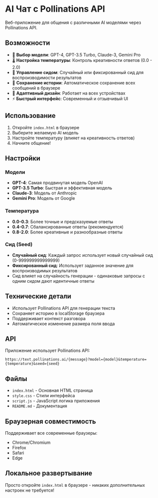 # AI Чат с Pollinations API

Веб-приложение для общения с различными AI моделями через Pollinations API.

## Возможности

- 🤖 **Выбор модели**: GPT-4, GPT-3.5 Turbo, Claude-3, Gemini Pro
- 🌡️ **Настройка температуры**: Контроль креативности ответов (0.0 - 2.0)
- 🎲 **Управление сидом**: Случайный или фиксированный сид для воспроизводимости результатов
- 💾 **Сохранение истории**: Автоматическое сохранение всех сообщений в браузере
- 📱 **Адаптивный дизайн**: Работает на всех устройствах
- ⚡ **Быстрый интерфейс**: Современный и отзывчивый UI

## Использование

1. Откройте `index.html` в браузере
2. Выберите желаемую AI модель
3. Настройте температуру (влияет на креативность ответов)
4. Начните общение!

## Настройки

### Модели
- **GPT-4**: Самая продвинутая модель OpenAI
- **GPT-3.5 Turbo**: Быстрая и эффективная модель
- **Claude-3**: Модель от Anthropic
- **Gemini Pro**: Модель от Google

### Температура
- **0.0-0.3**: Более точные и предсказуемые ответы
- **0.4-0.7**: Сбалансированные ответы (рекомендуется)
- **0.8-2.0**: Более креативные и разнообразные ответы

### Сид (Seed)
- **Случайный сид**: Каждый запрос использует новый случайный сид (0-999999999999999)
- **Фиксированный сид**: Использует заданное значение для воспроизводимых результатов
- Сид влияет на случайность генерации - одинаковые запросы с одним сидом дают идентичные ответы

## Технические детали

- Использует Pollinations API для генерации текста
- Сохраняет историю в localStorage браузера
- Поддерживает контекст разговора
- Автоматическое изменение размера поля ввода

## API

Приложение использует Pollinations API:
```
https://text.pollinations.ai/{message}?model={model}&temperature={temperature}&seed={seed}
```

## Файлы

- `index.html` - Основная HTML страница
- `style.css` - Стили интерфейса
- `script.js` - JavaScript логика приложения
- `README.md` - Документация

## Браузерная совместимость

Поддерживает все современные браузеры:
- Chrome/Chromium
- Firefox
- Safari
- Edge

## Локальное развертывание

Просто откройте `index.html` в браузере - никаких дополнительных настроек не требуется!
